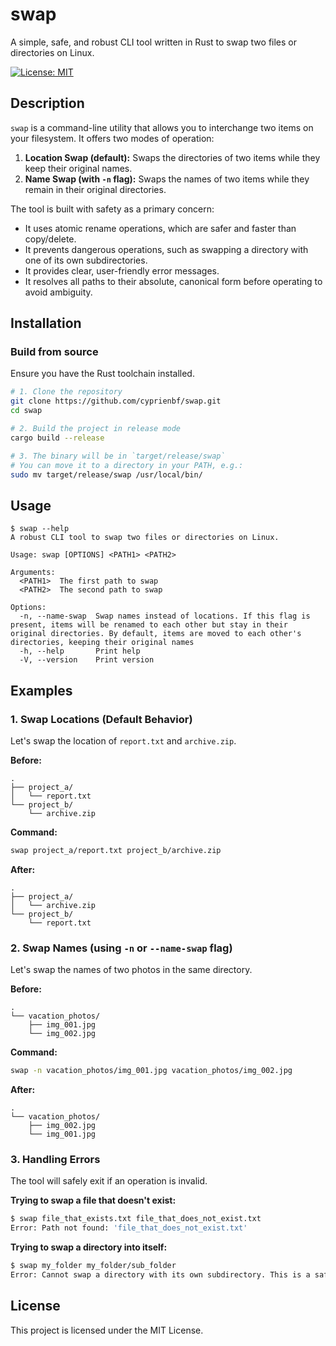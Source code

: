 # swap

A simple, safe, and robust CLI tool written in Rust to swap two files or directories on Linux.

[![License: MIT](https://img.shields.io/badge/License-MIT-yellow.svg)](https://opensource.org/licenses/MIT)

## Description

`swap` is a command-line utility that allows you to interchange two items on your filesystem. It offers two modes of operation:

1.  **Location Swap (default):** Swaps the directories of two items while they keep their original names.
2.  **Name Swap (with `-n` flag):** Swaps the names of two items while they remain in their original directories.

The tool is built with safety as a primary concern:
- It uses atomic rename operations, which are safer and faster than copy/delete.
- It prevents dangerous operations, such as swapping a directory with one of its own subdirectories.
- It provides clear, user-friendly error messages.
- It resolves all paths to their absolute, canonical form before operating to avoid ambiguity.

## Installation

### Build from source
Ensure you have the Rust toolchain installed.

```bash
# 1. Clone the repository
git clone https://github.com/cyprienbf/swap.git
cd swap

# 2. Build the project in release mode
cargo build --release

# 3. The binary will be in `target/release/swap`
# You can move it to a directory in your PATH, e.g.:
sudo mv target/release/swap /usr/local/bin/
```

## Usage

```
$ swap --help
A robust CLI tool to swap two files or directories on Linux.

Usage: swap [OPTIONS] <PATH1> <PATH2>

Arguments:
  <PATH1>  The first path to swap
  <PATH2>  The second path to swap

Options:
  -n, --name-swap  Swap names instead of locations. If this flag is present, items will be renamed to each other but stay in their original directories. By default, items are moved to each other's directories, keeping their original names
  -h, --help       Print help
  -V, --version    Print version
```

## Examples

### 1. Swap Locations (Default Behavior)

Let's swap the location of `report.txt` and `archive.zip`.

**Before:**
```
.
├── project_a/
│   └── report.txt
└── project_b/
    └── archive.zip
```

**Command:**
```bash
swap project_a/report.txt project_b/archive.zip
```

**After:**
```
.
├── project_a/
│   └── archive.zip
└── project_b/
    └── report.txt
```

### 2. Swap Names (using `-n` or `--name-swap` flag)

Let's swap the names of two photos in the same directory.

**Before:**
```
.
└── vacation_photos/
    ├── img_001.jpg
    └── img_002.jpg
```

**Command:**
```bash
swap -n vacation_photos/img_001.jpg vacation_photos/img_002.jpg
```

**After:**
```
.
└── vacation_photos/
    ├── img_002.jpg
    └── img_001.jpg
```

### 3. Handling Errors

The tool will safely exit if an operation is invalid.

**Trying to swap a file that doesn't exist:**
```bash
$ swap file_that_exists.txt file_that_does_not_exist.txt
Error: Path not found: 'file_that_does_not_exist.txt'
```

**Trying to swap a directory into itself:**
```bash
$ swap my_folder my_folder/sub_folder
Error: Cannot swap a directory with its own subdirectory. This is a safety prevention.
```

## License

This project is licensed under the MIT License.
